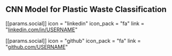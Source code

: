 CNN Model for Plastic Waste Classification
----------------------------------------------
 [[params.social]]
    icon = "linkedin"
    icon_pack = "fa"
    link = "[linkedin.com/in/USERNAME](https://www.linkedin.com/in/yasmeen-begum-088830180/)"

 [[params.social]]
    icon = "github"
    icon_pack = "fa"
    link = "[github.com/USERNAME](https://github.com/Yasmeen-Begum)"

